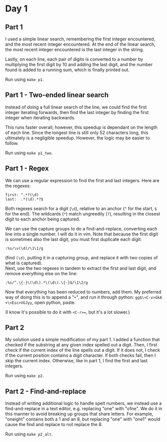 # Day 1

## Part 1

I used a simple linear search, remembering the first integer encountered, and the
most recent integer encountered. At the end of the linear search, the most recent
integer encountered is the last integer in the string.

Lastly, on each line, each pair of digits is converted to a number by multiplying
the first digit by 10 and adding the last digit, and the number found is added to
a running sum, which is finally printed out.

Run using `make p1`.

## Part 1 - Two-ended linear search

Instead of doing a full linear search of the line, we could find the first
integer iterating forwards, then find the last integer by finding the first
integer when iterating backwards.

This runs faster overall; however, this speedup is dependant on the length of each
line. Since the longest line is still only 52 characters long, this ultimately is
a negligible speedup. However, the logic may be easier to follow.

Run using `make p1_two`.

## Part 1 - Regex

We can use a regular expression to find the first and last integers. Here are
the regexes:

    first: ^.*?(\d)
    last:  .*(\d).*?$

Both regexes search for a digit (`\d`), relative to an anchor (`^` for the start,
`$` for the end). The wildcards (`*`) match ungreedily (`?`), resulting in the closest
digit to each anchor being captured.

We can use the capture groups to do a find-and-replace, converting each line into
a single number. I will do it in vim. Note that because the first digit is sometimes
also the last digit, you must first duplicate each digit:

    :%s/\v(\d)/\1\1/g

(find `(\d)`, putting it in a capturing group, and replace it with two copies of
what is captured).  
Next, use the two regexes in tandem to extract the first and last digit, and
remove everything else on the line:

    :%s/^.\{-}\(\d\).*\(\d\).\{-}$/\1\2/g

Now that everything has been reduced to numbers, add them. My preferred way of doing
this is to append a "`+`", and run it through python:
`gg$\<C-v>GkA +\<Esc>VGJyy`, open python, paste.

(I know it's possible to do it with `<C-r>=`, but it's a lot slower.)

## Part 2

My solution used a simple modification of my part 1. I added a function that
checked if the substring at any given index spelled out a digit. Then, I first
check if the current index of the line spells out a digit. If it does not, I check
if the current position contains a digit character. If both checks fail, then I
skip the current index. Otherwise, like in part 1, I find the first and last integers.

Run using `make p2`.

## Part 2 - Find-and-replace

Instead of writing additional logic to handle spelt numbers, we instead use a
find-and-replace in a text editor, e.g. replacing "one" with "o1ne". We do it
in this manner to avoid breaking up groups that share letters. For example,
"oneight" contains both a 1 and an 8, but replacing "one" with "one1" would cause
the find and replace to not replace the 8.

Run using `make p2_alt`.
